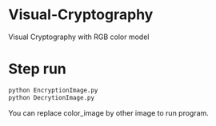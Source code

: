 # Visual-Cryptography
Visual Cryptography with RGB color model
# Step run
```bash
python EncryptionImage.py
python DecrytionImage.py
```
You can replace color_image by other image to run program.
